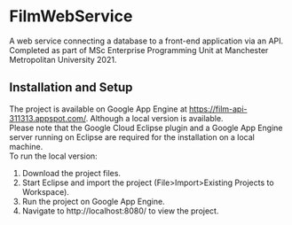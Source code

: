 # FilmWebService
A web service connecting a database to a front-end application via an API. Completed as part of MSc Enterprise Programming Unit at Manchester Metropolitan University 2021.

## Installation and Setup
The project is available on Google App Engine at https://film-api-311313.appspot.com/. Although a local version is available.  
Please note that the Google Cloud Eclipse plugin and a Google App Engine server running on Eclipse are required for the installation on a local machine.  
To run the local version:  
1. Download the project files.  
2. Start Eclipse and import the project (File>Import>Existing Projects to Workspace).  
3. Run the project on Google App Engine.  
4. Navigate to http://localhost:8080/ to view the project.
